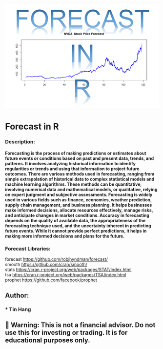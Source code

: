<img src="FORECAST.PNG">  

# Forecast in R  

### Description:  
#### Forecasting is the process of making predictions or estimates about future events or conditions based on past and present data, trends, and patterns. It involves analyzing historical information to identify regularities or trends and using that information to project future outcomes. There are various methods used in forecasting, ranging from simple extrapolation of historical data to complex statistical models and machine learning algorithms. These methods can be quantitative, involving numerical data and mathematical models, or qualitative, relying on expert judgment and subjective assessments. Forecasting is widely used in various fields such as finance, economics, weather prediction, supply chain management, and business planning. It helps businesses make informed decisions, allocate resources effectively, manage risks, and anticipate changes in market conditions. Accuracy in forecasting depends on the quality of available data, the appropriateness of the forecasting technique used, and the uncertainty inherent in predicting future events. While it cannot provide perfect predictions, it helps in making more informed decisions and plans for the future.  

### Forecast Libraries:  
forecast https://github.com/robjhyndman/forecast/    
smooth https://github.com/cran/smooth/  
stats https://cran.r-project.org/web/packages/STAT/index.html   
tsa https://cran.r-project.org/web/packages/TSA/index.html  
prophet https://github.com/facebook/prophet  

## Author:  
### * Tin Hang  
## 🔴 Warning: This is not a financial advisor. Do not use this for investing or trading. It is for educational purposes only.  

